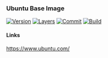 ### Ubuntu Base Image

[![Version](https://images.microbadger.com/badges/version/stlouisn/ubuntu:latest.svg)](https://microbadger.com/images/stlouisn/ubuntu:latest)
[![Layers](https://images.microbadger.com/badges/image/stlouisn/ubuntu:latest.svg)](https://microbadger.com/images/stlouisn/ubuntu:latest)
[![Commit](https://images.microbadger.com/badges/commit/stlouisn/ubuntu.svg)](https://microbadger.com/images/stlouisn/ubuntu:latest)
[![Build](https://travis-ci.org/stlouisn/ubuntu_base.svg?branch=master)](https://travis-ci.org/stlouisn/ubuntu_base)

#### Links

https://www.ubuntu.com/
